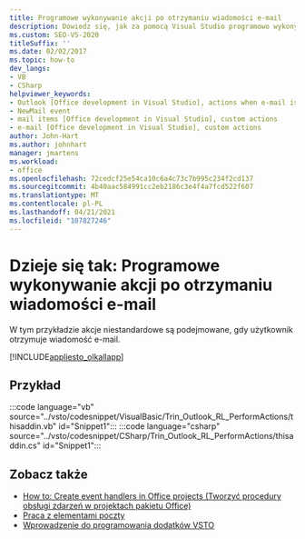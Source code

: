 ```yaml
---
title: Programowe wykonywanie akcji po otrzymaniu wiadomości e-mail
description: Dowiedz się, jak za pomocą Visual Studio programowo wykonywać niestandardowe akcje w przypadku odebrania wiadomości e-mail w programie Microsoft Outlook.
ms.custom: SEO-VS-2020
titleSuffix: ''
ms.date: 02/02/2017
ms.topic: how-to
dev_langs:
- VB
- CSharp
helpviewer_keywords:
- Outlook [Office development in Visual Studio], actions when e-mail is received
- NewMail event
- mail items [Office development in Visual Studio], custom actions
- e-mail [Office development in Visual Studio], custom actions
author: John-Hart
ms.author: johnhart
manager: jmartens
ms.workload:
- office
ms.openlocfilehash: 72cedcf25e54ca10c6a4c73c7b995c234f2cd137
ms.sourcegitcommit: 4b40aac584991cc2eb2186c3e4f4a7fcd522f607
ms.translationtype: MT
ms.contentlocale: pl-PL
ms.lasthandoff: 04/21/2021
ms.locfileid: "107827246"
---
```

# <a name="how-to-programmatically-perform-actions-when-an-email-message-is-received"></a>Dzieje się tak: Programowe wykonywanie akcji po otrzymaniu wiadomości e-mail
  W tym przykładzie akcje niestandardowe są podejmowane, gdy użytkownik otrzymuje wiadomość e-mail.

 [!INCLUDE[appliesto_olkallapp](../vsto/includes/appliesto-olkallapp-md.md)]

## <a name="example"></a>Przykład
 :::code language="vb" source="../vsto/codesnippet/VisualBasic/Trin_Outlook_RL_PerformActions/thisaddin.vb" id="Snippet1":::
 :::code language="csharp" source="../vsto/codesnippet/CSharp/Trin_Outlook_RL_PerformActions/thisaddin.cs" id="Snippet1":::

## <a name="see-also"></a>Zobacz także
- [How to: Create event handlers in Office projects (Tworzyć procedury obsługi zdarzeń w projektach pakietu Office)](../vsto/how-to-create-event-handlers-in-office-projects.md)
- [Praca z elementami poczty](../vsto/working-with-mail-items.md)
- [Wprowadzenie do programowania dodatków VSTO](../vsto/getting-started-programming-vsto-add-ins.md)
